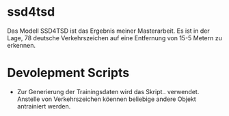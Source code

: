 # ssd4tsd
Das Modell SSD4TSD ist das Ergebnis meiner Masterarbeit. Es ist in der Lage, 78 deutsche Verkehrszeichen auf eine Entfernung von 15-5 Metern zu erkennen.
# Devolepment Scripts
- Zur Generierung der Trainingsdaten wird das Skript.. verwendet. Anstelle von Verkehrszeichen köennen beliebige andere Objekt antrainiert werden.
